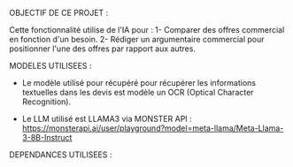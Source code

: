 OBJECTIF DE CE PROJET :

Cette fonctionnalité utilise de l'IA pour :
1- Comparer des offres commercial en fonction d'un besoin.
2- Rédiger un argumentaire commercial pour positionner l'une des offres par rapport aux autres.



MODELES UTILISEES :

* Le modèle utilisé pour récupéré pour récupérer les informations textuelles dans les devis est modèle un OCR (Optical Character Recognition).

* Le LLM utilisé est LLAMA3 via MONSTER API : 
https://monsterapi.ai/user/playground?model=meta-llama/Meta-Llama-3-8B-Instruct



DEPENDANCES UTILISEES :




